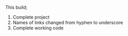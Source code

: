 This build;
1. Complete project
2. Names of links changed from hyphen to underscore
3. Complete working code

